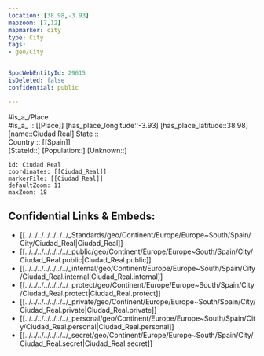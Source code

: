 ```yaml
---
location: [38.98,-3.93] 
mapzoom: [7,12] 
mapmarker: city 
type: City
tags:
- geo/City


SpocWebEntityId: 29615
isDeleted: false
confidential: public

---
```

#is_a_/Place  
#is_a_ :: [[Place]] 
[has_place_longitude::-3.93] 
[has_place_latitude::38.98] 
[name::Ciudad Real] 
State ::  
Country :: [[Spain]]  
[StateId::] 
[Population::] 
[Unknown::] 


```leaflet
id: Ciudad Real
coordinates: [[Ciudad_Real]] 
markerFile: [[Ciudad_Real]] 
defaultZoom: 11 
maxZoom: 18
```


## Confidential Links & Embeds: 
- [[../../../../../../../_Standards/geo/Continent/Europe/Europe~South/Spain/City/Ciudad_Real|Ciudad_Real]] 
- [[../../../../../../../_public/geo/Continent/Europe/Europe~South/Spain/City/Ciudad_Real.public|Ciudad_Real.public]] 
- [[../../../../../../../_internal/geo/Continent/Europe/Europe~South/Spain/City/Ciudad_Real.internal|Ciudad_Real.internal]] 
- [[../../../../../../../_protect/geo/Continent/Europe/Europe~South/Spain/City/Ciudad_Real.protect|Ciudad_Real.protect]] 
- [[../../../../../../../_private/geo/Continent/Europe/Europe~South/Spain/City/Ciudad_Real.private|Ciudad_Real.private]] 
- [[../../../../../../../_personal/geo/Continent/Europe/Europe~South/Spain/City/Ciudad_Real.personal|Ciudad_Real.personal]] 
- [[../../../../../../../_secret/geo/Continent/Europe/Europe~South/Spain/City/Ciudad_Real.secret|Ciudad_Real.secret]] 
